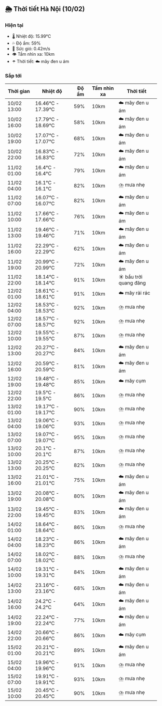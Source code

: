 ## 🌦️ Thời tiết Hà Nội (10/02)

### Hiện tại

- 🌡️ Nhiệt độ: 15.99℃
- 💦 Độ ẩm: 59%
- 💨 Sức gió: 0.42m/s
- 👁️ Tầm nhìn xa: 10km
- ☂️ Thời tiết: ☁️ mây đen u ám

### Sắp tới

| Thời gian | Nhiệt độ | Độ ẩm | Tầm nhìn xa | Thời tiết |
| --- | --- | --- | --- | --- |
| 10/02 13:00 | 16.46℃ - 17.39℃ | 59% | 10km | ☁️ mây đen u ám |
| 10/02 16:00 | 17.79℃ - 18.69℃ | 58% | 10km | ☁️ mây đen u ám |
| 10/02 19:00 | 17.07℃ - 17.07℃ | 68% | 10km | ☁️ mây đen u ám |
| 10/02 22:00 | 16.83℃ - 16.83℃ | 72% | 10km | ☁️ mây đen u ám |
| 11/02 01:00 | 16.4℃ - 16.4℃ | 79% | 10km | ☁️ mây đen u ám |
| 11/02 04:00 | 16.1℃ - 16.1℃ | 82% | 10km | ⛈️ mưa nhẹ |
| 11/02 07:00 | 16.07℃ - 16.07℃ | 82% | 10km | ☁️ mây đen u ám |
| 11/02 10:00 | 17.66℃ - 17.66℃ | 76% | 10km | ☁️ mây đen u ám |
| 11/02 13:00 | 19.46℃ - 19.46℃ | 71% | 10km | ☁️ mây đen u ám |
| 11/02 16:00 | 22.29℃ - 22.29℃ | 62% | 10km | ☁️ mây đen u ám |
| 11/02 19:00 | 20.99℃ - 20.99℃ | 72% | 10km | ☁️ mây đen u ám |
| 11/02 22:00 | 18.14℃ - 18.14℃ | 91% | 10km | ☀️ bầu trời quang đãng |
| 12/02 01:00 | 18.61℃ - 18.61℃ | 91% | 10km | ☁️ mây rải rác |
| 12/02 04:00 | 18.53℃ - 18.53℃ | 92% | 10km | ⛈️ mưa nhẹ |
| 12/02 07:00 | 18.57℃ - 18.57℃ | 92% | 10km | ⛈️ mưa nhẹ |
| 12/02 10:00 | 19.55℃ - 19.55℃ | 87% | 10km | ⛈️ mưa nhẹ |
| 12/02 13:00 | 20.27℃ - 20.27℃ | 84% | 10km | ☁️ mây đen u ám |
| 12/02 16:00 | 20.59℃ - 20.59℃ | 81% | 10km | ☁️ mây đen u ám |
| 12/02 19:00 | 19.48℃ - 19.48℃ | 85% | 10km | ☁️ mây cụm |
| 12/02 22:00 | 19.5℃ - 19.5℃ | 86% | 10km | ⛈️ mưa nhẹ |
| 13/02 01:00 | 19.17℃ - 19.17℃ | 90% | 10km | ⛈️ mưa nhẹ |
| 13/02 04:00 | 19.06℃ - 19.06℃ | 93% | 10km | ⛈️ mưa nhẹ |
| 13/02 07:00 | 19.07℃ - 19.07℃ | 95% | 10km | ⛈️ mưa nhẹ |
| 13/02 10:00 | 20.1℃ - 20.1℃ | 87% | 10km | ⛈️ mưa nhẹ |
| 13/02 13:00 | 20.25℃ - 20.25℃ | 82% | 10km | ⛈️ mưa nhẹ |
| 13/02 16:00 | 21.01℃ - 21.01℃ | 75% | 10km | ☁️ mây đen u ám |
| 13/02 19:00 | 20.08℃ - 20.08℃ | 80% | 10km | ☁️ mây đen u ám |
| 13/02 22:00 | 19.45℃ - 19.45℃ | 83% | 10km | ☁️ mây đen u ám |
| 14/02 01:00 | 18.64℃ - 18.64℃ | 86% | 10km | ⛈️ mưa nhẹ |
| 14/02 04:00 | 18.23℃ - 18.23℃ | 86% | 10km | ☁️ mây đen u ám |
| 14/02 07:00 | 18.02℃ - 18.02℃ | 88% | 10km | ⛈️ mưa nhẹ |
| 14/02 10:00 | 19.31℃ - 19.31℃ | 84% | 10km | ☁️ mây đen u ám |
| 14/02 13:00 | 23.16℃ - 23.16℃ | 68% | 10km | ☁️ mây đen u ám |
| 14/02 16:00 | 24.2℃ - 24.2℃ | 64% | 10km | ☁️ mây đen u ám |
| 14/02 19:00 | 22.24℃ - 22.24℃ | 77% | 10km | ☁️ mây đen u ám |
| 14/02 22:00 | 20.66℃ - 20.66℃ | 86% | 10km | ☁️ mây cụm |
| 15/02 01:00 | 20.21℃ - 20.21℃ | 89% | 10km | ☁️ mây đen u ám |
| 15/02 04:00 | 19.96℃ - 19.96℃ | 91% | 10km | ⛈️ mưa nhẹ |
| 15/02 07:00 | 19.91℃ - 19.91℃ | 93% | 10km | ⛈️ mưa nhẹ |
| 15/02 10:00 | 20.45℃ - 20.45℃ | 90% | 10km | ⛈️ mưa nhẹ |
